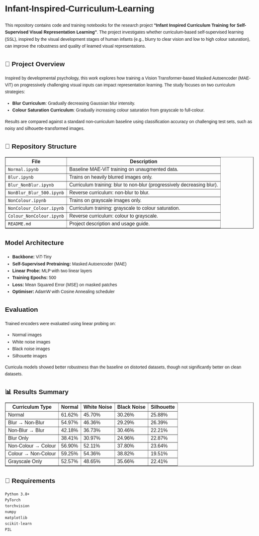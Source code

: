 <!DOCTYPE html>
<html lang="en">
<head>
    <meta charset="UTF-8">
    <title>Infant-Inspired-Curriculum-Learning</title>
</head>
<body style="font-family: Arial, sans-serif; line-height: 1.6; max-width: 800px; margin: auto; padding: 20px;">

<h1>Infant-Inspired-Curriculum-Learning</h1>

<p>This repository contains code and training notebooks for the research project <strong>"Infant Inspired Curriculum Training for Self-Supervised Visual Representation Learning"</strong>. The project investigates whether curriculum-based self-supervised learning (SSL), inspired by the visual development stages of human infants (e.g., blurry to clear vision and low to high colour saturation), can improve the robustness and quality of learned visual representations.</p>

<h2>📖 Project Overview</h2>

<p>Inspired by developmental psychology, this work explores how training a Vision Transformer-based Masked Autoencoder (MAE-ViT) on progressively challenging visual inputs can impact representation learning. The study focuses on two curriculum strategies:</p>
<ul>
    <li><strong>Blur Curriculum</strong>: Gradually decreasing Gaussian blur intensity.</li>
    <li><strong>Colour Saturation Curriculum</strong>: Gradually increasing colour saturation from grayscale to full-colour.</li>
</ul>
<p>Results are compared against a standard non-curriculum baseline using classification accuracy on challenging test sets, such as noisy and silhouette-transformed images.</p>

<h2>📁 Repository Structure</h2>
<table border="1" cellspacing="0" cellpadding="5">
    <tr><th>File</th><th>Description</th></tr>
    <tr><td><code>Normal.ipynb</code></td><td>Baseline MAE-ViT training on unaugmented data.</td></tr>
    <tr><td><code>Blur.ipynb</code></td><td>Trains on heavily blurred images only.</td></tr>
    <tr><td><code>Blur_NonBlur.ipynb</code></td><td>Curriculum training: blur to non-blur (progressively decreasing blur).</td></tr>
    <tr><td><code>NonBlur_Blur_500.ipynb</code></td><td>Reverse curriculum: non-blur to blur.</td></tr>
    <tr><td><code>NonColour.ipynb</code></td><td>Trains on grayscale images only.</td></tr>
    <tr><td><code>NonColour_Colour.ipynb</code></td><td>Curriculum training: grayscale to colour saturation.</td></tr>
    <tr><td><code>Colour_NonColour.ipynb</code></td><td>Reverse curriculum: colour to grayscale.</td></tr>
    <tr><td><code>README.md</code></td><td>Project description and usage guide.</td></tr>
</table>

<h2> Model Architecture</h2>
<ul>
    <li><strong>Backbone:</strong> ViT-Tiny</li>
    <li><strong>Self-Supervised Pretraining:</strong> Masked Autoencoder (MAE)</li>
    <li><strong>Linear Probe:</strong> MLP with two linear layers</li>
    <li><strong>Training Epochs:</strong> 500</li>
    <li><strong>Loss:</strong> Mean Squared Error (MSE) on masked patches</li>
    <li><strong>Optimiser:</strong> AdamW with Cosine Annealing scheduler</li>
</ul>

<h2> Evaluation</h2>
<p>Trained encoders were evaluated using linear probing on:</p>
<ul>
    <li>Normal images</li>
    <li>White noise images</li>
    <li>Black noise images</li>
    <li>Silhouette images</li>
</ul>
<p>Curricula models showed better robustness than the baseline on distorted datasets, though not significantly better on clean datasets.</p>

<h2>📊 Results Summary</h2>
<table border="1" cellspacing="0" cellpadding="5">
    <tr>
        <th>Curriculum Type</th>
        <th>Normal</th>
        <th>White Noise</th>
        <th>Black Noise</th>
        <th>Silhouette</th>
    </tr>
    <tr><td>Normal</td><td>61.62%</td><td>45.70%</td><td>30.26%</td><td>25.88%</td></tr>
    <tr><td>Blur → Non-Blur</td><td>54.97%</td><td>46.36%</td><td>29.29%</td><td>26.39%</td></tr>
    <tr><td>Non-Blur → Blur</td><td>42.18%</td><td>36.73%</td><td>30.46%</td><td>22.21%</td></tr>
    <tr><td>Blur Only</td><td>38.41%</td><td>30.97%</td><td>24.96%</td><td>22.87%</td></tr>
    <tr><td>Non-Colour → Colour</td><td>56.90%</td><td>52.11%</td><td>37.80%</td><td>23.64%</td></tr>
    <tr><td>Colour → Non-Colour</td><td>59.25%</td><td>54.36%</td><td>38.82%</td><td>19.51%</td></tr>
    <tr><td>Grayscale Only</td><td>52.57%</td><td>48.65%</td><td>35.66%</td><td>22.41%</td></tr>
</table>

<h2>📌 Requirements</h2>
<pre><code>Python 3.8+
PyTorch
torchvision
numpy
matplotlib
scikit-learn
PIL
</code></pre>
</body>
</html>
